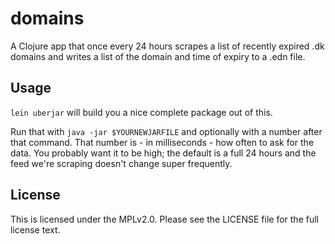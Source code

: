 # domains

A Clojure app that once every 24 hours scrapes a list of recently expired .dk domains and writes a list of the domain and time of expiry to a .edn file.

## Usage

`lein uberjar` will build you a nice complete package out of this.

Run that with `java -jar $YOURNEWJARFILE` and optionally with a number after that command. That number is - in milliseconds - how often to ask for the data. You probably want it to be high; the default is a full 24 hours and the feed we're scraping doesn't change super frequently.

## License

This is licensed under the MPLv2.0. Please see the LICENSE file for the full license text.

